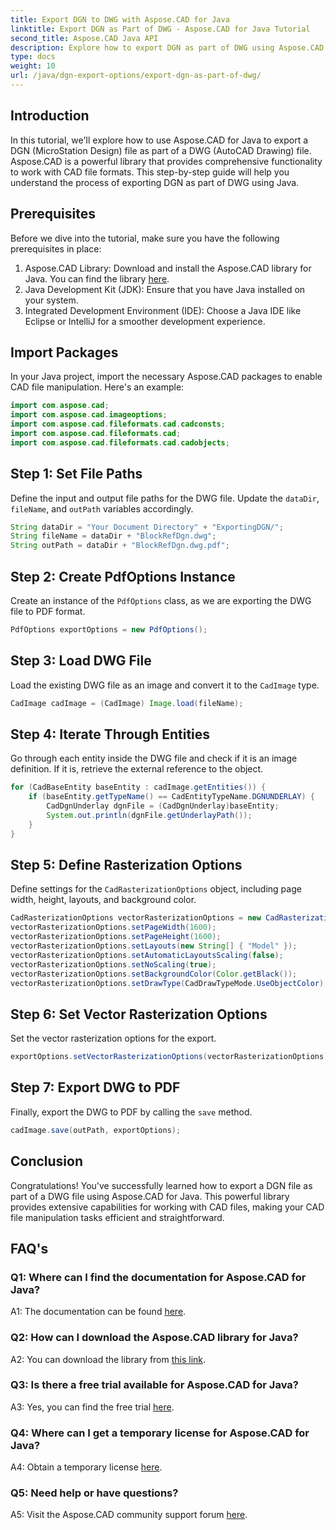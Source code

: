 ```yaml
---
title: Export DGN to DWG with Aspose.CAD for Java
linktitle: Export DGN as Part of DWG - Aspose.CAD for Java Tutorial
second_title: Aspose.CAD Java API
description: Explore how to export DGN as part of DWG using Aspose.CAD for Java. Follow our step-by-step guide for efficient CAD file manipulation.
type: docs
weight: 10
url: /java/dgn-export-options/export-dgn-as-part-of-dwg/
---
```

## Introduction

In this tutorial, we'll explore how to use Aspose.CAD for Java to export a DGN (MicroStation Design) file as part of a DWG (AutoCAD Drawing) file. Aspose.CAD is a powerful library that provides comprehensive functionality to work with CAD file formats. This step-by-step guide will help you understand the process of exporting DGN as part of DWG using Java.

## Prerequisites

Before we dive into the tutorial, make sure you have the following prerequisites in place:
1. Aspose.CAD Library: Download and install the Aspose.CAD library for Java. You can find the library [here](https://releases.aspose.com/cad/java/).
2. Java Development Kit (JDK): Ensure that you have Java installed on your system.
3. Integrated Development Environment (IDE): Choose a Java IDE like Eclipse or IntelliJ for a smoother development experience.

## Import Packages

In your Java project, import the necessary Aspose.CAD packages to enable CAD file manipulation. Here's an example:

```java
import com.aspose.cad;
import com.aspose.cad.imageoptions;
import com.aspose.cad.fileformats.cad.cadconsts;
import com.aspose.cad.fileformats.cad;
import com.aspose.cad.fileformats.cad.cadobjects;
```

## Step 1: Set File Paths

Define the input and output file paths for the DWG file. Update the `dataDir`, `fileName`, and `outPath` variables accordingly.

```java
String dataDir = "Your Document Directory" + "ExportingDGN/";
String fileName = dataDir + "BlockRefDgn.dwg";
String outPath = dataDir + "BlockRefDgn.dwg.pdf";
```

## Step 2: Create PdfOptions Instance

Create an instance of the `PdfOptions` class, as we are exporting the DWG file to PDF format.

```java
PdfOptions exportOptions = new PdfOptions();
```

## Step 3: Load DWG File

Load the existing DWG file as an image and convert it to the `CadImage` type.

```java
CadImage cadImage = (CadImage) Image.load(fileName);
```

## Step 4: Iterate Through Entities

Go through each entity inside the DWG file and check if it is an image definition. If it is, retrieve the external reference to the object.

```java
for (CadBaseEntity baseEntity : cadImage.getEntities()) {
    if (baseEntity.getTypeName() == CadEntityTypeName.DGNUNDERLAY) {
        CadDgnUnderlay dgnFile = (CadDgnUnderlay)baseEntity;
        System.out.println(dgnFile.getUnderlayPath());
    }
}
```

## Step 5: Define Rasterization Options

Define settings for the `CadRasterizationOptions` object, including page width, height, layouts, and background color.

```java
CadRasterizationOptions vectorRasterizationOptions = new CadRasterizationOptions();
vectorRasterizationOptions.setPageWidth(1600);
vectorRasterizationOptions.setPageHeight(1600);
vectorRasterizationOptions.setLayouts(new String[] { "Model" });
vectorRasterizationOptions.setAutomaticLayoutsScaling(false);
vectorRasterizationOptions.setNoScaling(true);
vectorRasterizationOptions.setBackgroundColor(Color.getBlack());
vectorRasterizationOptions.setDrawType(CadDrawTypeMode.UseObjectColor);
```

## Step 6: Set Vector Rasterization Options

Set the vector rasterization options for the export.

```java
exportOptions.setVectorRasterizationOptions(vectorRasterizationOptions);
```

## Step 7: Export DWG to PDF

Finally, export the DWG to PDF by calling the `save` method.

```java
cadImage.save(outPath, exportOptions);
```

## Conclusion

Congratulations! You've successfully learned how to export a DGN file as part of a DWG file using Aspose.CAD for Java. This powerful library provides extensive capabilities for working with CAD files, making your CAD file manipulation tasks efficient and straightforward.

## FAQ's

### Q1: Where can I find the documentation for Aspose.CAD for Java?

A1: The   documentation can be found [here](https://reference.aspose.com/cad/java/).

### Q2: How can I download the Aspose.CAD library for Java?

A2: You can download the library from [this link](https://releases.aspose.com/cad/java/).

### Q3: Is there a free trial available for Aspose.CAD for Java?

A3: Yes, you can find the free trial [here](https://releases.aspose.com/).

### Q4: Where can I get a temporary license for Aspose.CAD for Java?

A4: Obtain a temporary license [here](https://purchase.aspose.com/temporary-license/).

### Q5: Need help or have questions?

A5: Visit the Aspose.CAD community support forum [here](https://forum.aspose.com/c/cad/19).
